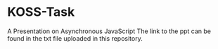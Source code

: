 # KOSS-Task
A Presentation on Asynchronous JavaScript
The link to the ppt can be found in the txt file uploaded in this repository. 
